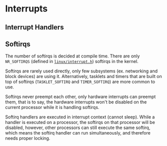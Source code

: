 # Interrupts

<!--
- IRQ and ISR
- process/interrupt context
-->

## Interrupt Handlers

## Softirqs

The number of softirqs is decided at compile time. There are only `NR_SOFTIRQS` (defined in [`linux/interrupt.h`](https://elixir.bootlin.com/linux/v6.1.65/source/include/linux/interrupt.h#L561)) softirqs in the kernel.

Softirqs are rarely used directly, only few subsystems (ex. networking and block devices) are using it. Alternatively, tasklets and timers that are built on top of softirqs (`TASKLET_SOFTIRQ` and `TIMER_SOFTIRQ`) are more common to use.

Softirqs never preempt each other, only hardware interrupts can preempt them, that is to say, the hardware interrupts won't be disabled on the current processor while it is handling softirqs.

Softirq handlers are executed in interrupt context (cannot sleep). While a handler is executed on a processor, the softirqs on that processor will be disabled, however, other processors can still execute the same softirq, which means the softirq handler can run simultaneously, and therefore needs proper locking.
